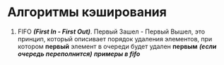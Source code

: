 # Алгоритмы кэширования


1. FIFO ***(First In - First Out)***. Первый Зашел - Первый Вышел, это принцип, который описивает порядок удаления элементов, при котором **первый** элемент в очереди будет удален **первым** ***(если очередь переполнится)*** ***примеры в fifo***
